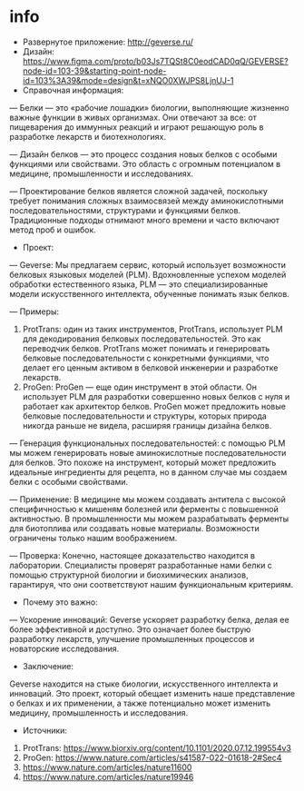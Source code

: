 # info
- Развернутое приложение: http://geverse.ru/
- Дизайн: https://www.figma.com/proto/b03Js7TQSt8C0eodCAD0qQ/GEVERSE?node-id=103-39&starting-point-node-id=103%3A39&mode=design&t=xNQO0XWJPS8LjnUJ-1
- Справочная информация:

— Белки — это «рабочие лошадки» биологии, выполняющие жизненно важные функции в живых организмах. Они отвечают за все: от пищеварения до иммунных реакций и играют решающую роль в разработке лекарств и биотехнологиях.

— Дизайн белков — это процесс создания новых белков с особыми функциями или свойствами. Это область с огромным потенциалом в медицине, промышленности и исследованиях.

—  Проектирование белков является сложной задачей, поскольку требует понимания сложных взаимосвязей между аминокислотными последовательностями, структурами и функциями белков. Традиционные подходы отнимают много времени и часто включают метод проб и ошибок.

- Проект:

—  Geverse: Мы предлагаем сервис, который использует возможности белковых языковых моделей (PLM). Вдохновленные успехом моделей обработки естественного языка, PLM — это специализированные модели искусственного интеллекта, обученные понимать язык белков.

—  Примеры:
1. ProtTrans: один из таких инструментов, ProtTrans, использует PLM для декодирования белковых последовательностей. Это как переводчик белков. ProtTrans может понимать и генерировать белковые последовательности с конкретными функциями, что делает его ценным активом в белковой инженерии и разработке лекарств.
2. ProGen: ProGen — еще один инструмент в этой области. Он использует PLM для разработки совершенно новых белков с нуля и работает как архитектор белков. ProGen может предложить новые белковые последовательности и структуры, которых природа никогда раньше не видела, расширяя границы дизайна белков.

— Генерация функциональных последовательностей: с помощью PLM мы можем генерировать новые аминокислотные последовательности для белков. Это похоже на инструмент, который может предложить идеальные ингредиенты для рецепта, но в данном случае мы создаем белки с особыми свойствами.

— Применение: В медицине мы можем создавать антитела с высокой специфичностью к мишеням болезней или ферменты с повышенной активностью. В промышленности мы можем разрабатывать ферменты для биотоплива или создавать новые материалы. Возможности ограничены только нашим воображением.

— Проверка: Конечно, настоящее доказательство находится в лаборатории. Специалисты проверят разработанные нами белки с помощью структурной биологии и биохимических анализов, гарантируя, что они соответствуют нашим функциональным критериям.

- Почему это важно:

— Ускорение инноваций: Geverse ускоряет разработку белка, делая ее более эффективной и доступно. Это означает более быструю разработку лекарств, улучшение промышленных процессов и новаторские исследования.

- Заключение:

Geverse находится на стыке биологии, искусственного интеллекта и инноваций. Это проект, который обещает изменить наше представление о белках и их применении, а также потенциально может изменить медицину, промышленность и исследования.

- Источники:
1. ProtTrans: https://www.biorxiv.org/content/10.1101/2020.07.12.199554v3
2. ProGen: https://www.nature.com/articles/s41587-022-01618-2#Sec4
3. https://www.nature.com/articles/nature11600
4. https://www.nature.com/articles/nature19946
